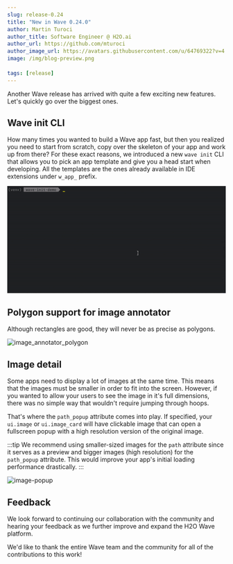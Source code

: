 ```yaml
---
slug: release-0.24
title: "New in Wave 0.24.0"
author: Martin Turoci
author_title: Software Engineer @ H2O.ai
author_url: https://github.com/mturoci
author_image_url: https://avatars.githubusercontent.com/u/64769322?v=4
image: /img/blog-preview.png

tags: [release]
---
```


Another Wave release has arrived with quite a few exciting new features. Let's quickly go over the biggest ones.

<!--truncate-->

## Wave init CLI

How many times you wanted to build a Wave app fast, but then you realized you need to start from scratch, copy over the skeleton of your app and work up from there? For these exact reasons, we introduced a new `wave init` CLI that allows you to pick an app template and give you a head start when developing. All the templates are the ones already available in IDE extensions under `w_app_` prefix.

![wave-init-cli](../docs/assets/wave-init.gif)

## Polygon support for image annotator

Although rectangles are good, they will never be as precise as polygons.

![image_annotator_polygon](assets/2022-11-21/image_annotator_polygon.png)

## Image detail

Some apps need to display a lot of images at the same time. This means that the images must be smaller in order to fit into the screen. However, if you wanted to allow your users to see the image in it's full dimensions, there was no simple way that wouldn't require jumping through hoops.

That's where the `path_popup` attribute comes into play. If specified, your `ui.image` or `ui.image_card` will have clickable image that can open a fullscreen popup with a high resolution version of the original image.

:::tip
We recommend using smaller-sized images for the `path` attribute since it serves as a preview and bigger images (high resolution) for the `path_popup` attribute. This would improve your app's initial loading performance drastically.
:::

![image-popup](assets/2022-11-21/image_popup.gif)

## Feedback

We look forward to continuing our collaboration with the community and hearing your feedback as we further improve and expand the H2O Wave platform.

We'd like to thank the entire Wave team and the community for all of the contributions to this work!
